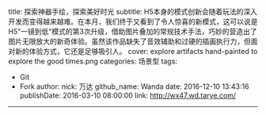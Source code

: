 title: 探索神器手绘，探索美好时光
subtitle: H5本身的模式创新会随着玩法的深入开发而变得越来越难。在本月，我们终于又看到了令人惊喜的新模式，这可以说是H5"一镜到低"模式的第3次升级，借助图片叠加的常规技术手法，巧妙的营造出了图片无限放大的新奇体验。虽然该作品缺失了音效辅助和过硬的插画执行力，但面对新的体验方式，它还是足够吸引人。
cover: explore artifacts hand-painted to explore the good times.png
categories: 场景型
tags:
  - Git
  - Fork
author:
  nick: 万达
  github_name: Wanda
date: 2016-12-10 13:43:16
publishDate: 2016-03-10 08:00:00
link: http://wx47.wd.tarye.com/
---

<!-- more -->
